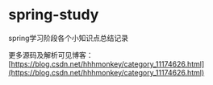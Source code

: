 # spring-study
spring学习阶段各个小知识点总结记录

更多源码及解析可见博客：[https://blog.csdn.net/hhhmonkey/category_11174626.html](https://blog.csdn.net/hhhmonkey/category_11174626.html)

